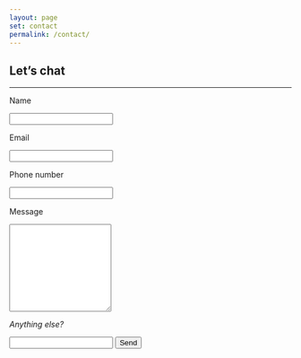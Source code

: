 ```yaml
---
layout: page
set: contact
permalink: /contact/
---
```


<div class="chat">
<h2>Let&rsquo;s chat</h2>
<hr class="order-hr">
<form action="https://formspree.io/bobbyddry@outlook.com" method="POST">
    <p>Name</p>
    <input type="text" name="name" placeholder="" class="mini_chat">
    <p>Email</p>
    <input type="email" name="email" placeholder="" class="mini_chat">
    <p>Phone number</p>
    <input type="tel" name="tel" title="Phone Number"/>
    <p>Message</p>
    <textarea name="message" rows="10"></textarea>
    <p><em>Anything else?</em></p>
    <input type="text" name="extra" placeholder="" class="max_chat">
    <input type="submit" value="Send" class="sender">
</form>
</div>
